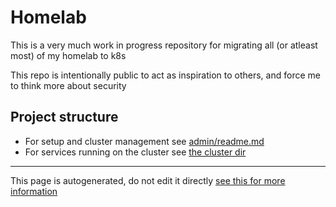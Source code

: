 # Homelab
This is a very much work in progress repository for migrating all (or atleast most) of my homelab to k8s

This repo is intentionally public to act as inspiration to others, and force me to think more about security

## Project structure
- For setup and cluster management see [admin/readme.md](https://github.com/AndersBallegaard/homelab-k8s/blob/main/admin/readme.md)
- For services running on the cluster see [the cluster dir](https://github.com/AndersBallegaard/homelab-k8s/tree/main/cluster)




---
This page is autogenerated, do not edit it directly [see this for more information](https://andersballegaard.github.io/homelab-k8s/info/info/#about-this-documentation)